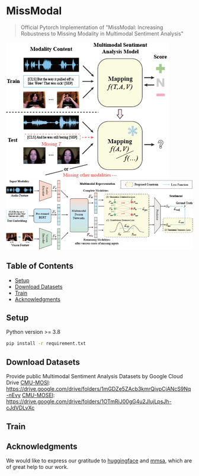# MissModal

> Official Pytorch Implementation of "MissModal: Increasing Robustness to Missing Modality in Multimodal Sentiment Analysis"

![Background](docs/Figure1_Background.png)
![Overview](docs/Figure2_Overview.png)

## Table of Contents
- [Setup](#setup)
- [Download Datasets](#download-datasets)
- [Train](#train)
- [Acknowledgments](#acknowledgments)

## Setup
Python version >= 3.8
```bash
pip install -r requirement.txt
```

## Download Datasets
Provide public Multimodal Sentiment Analysis Datasets by Google Cloud Drive
[CMU-MOSI](#https://arxiv.org/abs/1606.06259): https://drive.google.com/drive/folders/1mGDZe5ZAcb3kmrQjvpCjANcS9Nq-nEvy
[CMU-MOSEI](#https://aclanthology.org/P18-1208): https://drive.google.com/drive/folders/1OTmRiJ00gG4u2JIujLpsJh-cJdVDLvXc
## Train


## Acknowledgments
We would like to express our gratitude to [huggingface](https://huggingface.co/) and [mmsa](https://github.com/thuiar/MMSA), which are of great help to our work.

